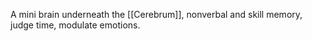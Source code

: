 A mini brain underneath the [[Cerebrum]], nonverbal and skill memory, judge time, modulate emotions.
